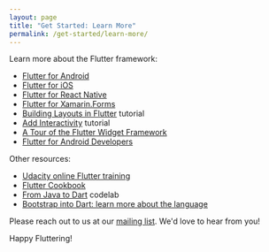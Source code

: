 ```yaml
---
layout: page
title: "Get Started: Learn More"
permalink: /get-started/learn-more/
---
```


Learn more about the Flutter framework:

* [Flutter for Android](/flutter-for-android/)
* [Flutter for iOS](/flutter-for-ios/)
* [Flutter for React Native](/flutter-for-react-native/)
* [Flutter for Xamarin.Forms](/flutter-for-xamarin-forms/)
* [Building Layouts in Flutter](/tutorials/layout/) tutorial
* [Add Interactivity](/tutorials/interactive/) tutorial
* [A Tour of the Flutter Widget Framework](/widgets-intro/)
* [Flutter for Android Developers](/flutter-for-android/)

Other resources:

* [Udacity online Flutter training](https://www.udacity.com/course/build-native-mobile-apps-with-flutter--ud905)
* [Flutter Cookbook](/cookbook/)
* [From Java to Dart](https://codelabs.developers.google.com/codelabs/from-java-to-dart/#0) codelab
* [Bootstrap into Dart: learn more about the language](/bootstrap-into-dart/)

Please reach out to us at our [mailing list][]. We'd love to hear from you!

Happy Fluttering!

[mailing list]: mailto:flutter-dev@googlegroups.com
